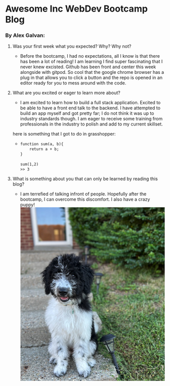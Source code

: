 # Awesome Inc WebDev Bootcamp Blog

### By Alex Galvan:

1.  Was your first week what you expected? Why? Why not?

    -   Before the bootcamp, I had no expectations, all I know is that there has been a lot of reading! I am learning I find super fascinating that I never knew excisted. Github has been front and center this week alongside with gitpod. So cool that the google chrome browser has a plug in that allows you to click a button and the repo is opened in an editor ready for you to mess around with the code. 

2.  What are you excited or eager to learn more about?

    -   I am excited to learn how to build a full stack application. Excited to be able to  have a front end talk to the backend. I have attempted to build an app myself and got pretty far; I do not think it was up to industry standards though. I am eager to receive some training from professionals in the industry to polish and add to my current skillset.


    here is something that I got to do in grasshopper: 
    -   ```
        function sum(a, b){
            return a + b;
        }

        sum(1,2)
        >> 3
        ```    


3.  What is something about you that can only be learned by reading this blog?
  
    -   I am terrefied of talking infront of people. Hopefully after the bootcamp, I can overcome this discomfort. 
    I also have a crazy puppy! 
    ![puppy](/img/puppy.jpg)
